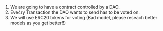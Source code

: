 1. We are going to have a contract controlled by a DAO.
2. Eve4ry Transaction the DAO wants to send has to be voted on.
3. We will use ERC20 tokens for voting (Bad model, please reseach better models as you get better!!)